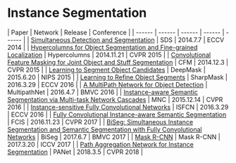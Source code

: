 # Instance Segmentation
<!-- https://blog.csdn.net/qq_39295044/article/details/79796663 -->

| Paper | Network | Release | Conference |
| ------ | ------ | ------ | ------ | ------ |
| [Simultaneous Detection and Segmentation](https://arxiv.org/abs/1407.1808) | SDS | 2014.7.7 | ECCV 2014 |
| [Hypercolumns for Object Segmentation and Fine-grained Localization](https://arxiv.org/abs/1411.5752) | Hypercolumns | 2014.11.21 | CVPR 2015 |
| [Convolutional Feature Masking for Joint Object and Stuff Segmentation](https://arxiv.org/abs/1412.1283) | CFM | 2014.12.3 | CVPR 2015 |
| [Learning to Segment Object Candidates](https://arxiv.org/abs/1506.06204) | DeepMask | 2015.6.20 | NIPS 2015 |
| [Learning to Refine Object Segments](https://arxiv.org/abs/1603.08695) | SharpMask | 2016.3.29 | ECCV 2016 |
| [A MultiPath Network for Object Detection](https://arxiv.org/abs/1604.02135) | MultipathNet | 2016.4.7 | BMVC 2016 |
| [Instance-aware Semantic Segmentation via Multi-task Network Cascades](https://arxiv.org/abs/1512.04412) | MNC | 2015.12.14 | CVPR 2016 |
| [Instance-sensitive Fully Convolutional Networks](https://arxiv.org/abs/1603.08678) | ISFCN | 2016.3.29 | ECCV 2016 |
| [Fully Convolutional Instance-aware Semantic Segmentation](https://arxiv.org/abs/1611.07709) | FCIS | 2016.11.23 | CVPR 2017 |
| [BiSeg: Simultaneous Instance Segmentation and Semantic Segmentation with Fully Convolutional Networks](https://arxiv.org/abs/1706.02135) | BiSeg | 2017.6.7 | BMVC 2017 |
| [Mask R-CNN](https://arxiv.org/abs/1703.06870) | Mask R-CNN | 2017.3.20 | ICCV 2017 |
| [Path Aggregation Network for Instance Segmentation](https://arxiv.org/abs/1803.01534) | PANet | 2018.3.5 | CVPR 2018 |
